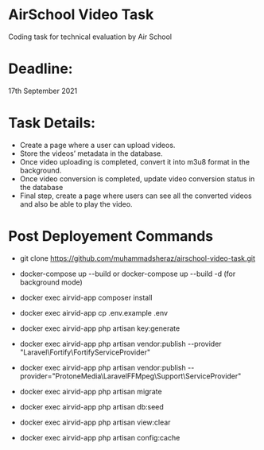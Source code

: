 # AirSchool Video Task
Coding task for technical evaluation by Air School


# Deadline: 
17th September 2021


# Task Details:
- Create a page where a user can upload videos.
- Store the videos’ metadata in the database.
- Once video uploading is completed, convert it into m3u8 format in the background.
- Once video conversion is completed, update video conversion status in the database
- Final step, create a page where users can see all the converted videos and also be able to play the video.





# Post Deployement Commands
- git clone https://github.com/muhammadsheraz/airschool-video-task.git

- docker-compose up --build or docker-compose up --build -d (for background mode)

- docker exec airvid-app composer install

- docker exec airvid-app cp .env.example .env

- docker exec airvid-app php artisan key:generate

- docker exec airvid-app php artisan vendor:publish --provider "Laravel\Fortify\FortifyServiceProvider"

- docker exec airvid-app php artisan vendor:publish --provider="ProtoneMedia\LaravelFFMpeg\Support\ServiceProvider"

- docker exec airvid-app php artisan migrate

- docker exec airvid-app php artisan db:seed

- docker exec airvid-app php artisan view:clear

- docker exec airvid-app php artisan config:cache